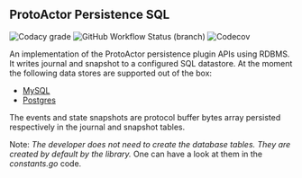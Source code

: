 ## ProtoActor Persistence SQL

![Codacy grade](https://img.shields.io/codacy/grade/3e0d5b0d52cd4ef4943a9045375f216d?style=flat-square)
![GitHub Workflow Status (branch)](https://img.shields.io/github/workflow/status/tochemey/protoactor-persistence-sql/CI/master?style=flat-square)
![Codecov](https://img.shields.io/codecov/c/github/tochemey/protoactor-persistence-sql?style=flat-square)

An implementation of the ProtoActor persistence plugin APIs using RDBMS. It writes journal and snapshot to a configured
SQL datastore. At the moment the following data stores are supported out of the box:

- [MySQL](https://www.mysql.com/)
- [Postgres](https://www.postgresql.org/)

The events and state snapshots are protocol buffer bytes array persisted respectively in the journal and snapshot
tables.

Note: _The developer does not need to create the database tables. They are created by default by the library._
One can have a look at them in the _constants.go_ code.

